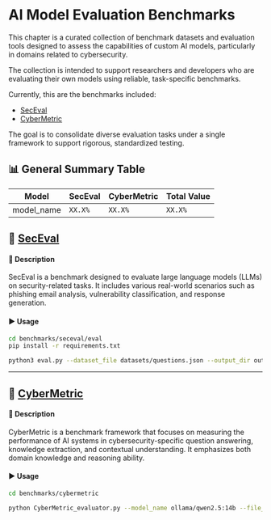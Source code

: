 # AI Model Evaluation Benchmarks

This chapter is a curated collection of benchmark datasets and evaluation tools designed to assess the capabilities of custom AI models, particularly in domains related to cybersecurity.

The collection is intended to support researchers and developers who are evaluating their own models using reliable, task-specific benchmarks.

Currently, this are the benchmarks included:

- [SecEval](https://github.com/XuanwuAI/SecEval)
- [CyberMetric](https://github.com/CyberMetric)

The goal is to consolidate diverse evaluation tasks under a single framework to support rigorous, standardized testing.

## 📊 General Summary Table

| Model       | SecEval   | CyberMetric  | Total Value | 
|-------------|-----------|--------------|-------------|
| model_name  | `XX.X%`   | `XX.X%`      | `XX.X%`     | 



## 🔐 [SecEval](https://github.com/XuanwuAI/SecEval)   

#### 📄 Description

SecEval is a benchmark designed to evaluate large language models (LLMs) on security-related tasks. It includes various real-world scenarios such as phishing email analysis, vulnerability classification, and response generation.

#### ▶️ Usage

```bash
cd benchmarks/seceval/eval
pip install -r requirements.txt
```

```bash
python3 eval.py --dataset_file datasets/questions.json --output_dir outputs --backend ollama --model ollama/qwen2.5:14b
```

---

## 🧠 [CyberMetric](https://github.com/CyberMetric)

#### 📄 Description 
CyberMetric is a benchmark framework that focuses on measuring the performance of AI systems in cybersecurity-specific question answering, knowledge extraction, and contextual understanding. It emphasizes both domain knowledge and reasoning ability.


#### ▶️ Usage

```bash
cd benchmarks/cybermetric
```

```bash
python CyberMetric_evaluator.py --model_name ollama/qwen2.5:14b --file_path CyberMetric-2-v1.json
```


